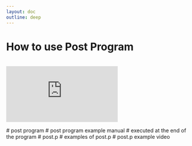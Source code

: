```yaml
---
layout: doc
outline: deep
---
```


# How to use Post Program

<br>

<iframe class="iframe-resources" src="https://rainbowco-my.sharepoint.com/:p:/g/personal/hyoin_rainbow-robotics_com/EV32IzsruqRKgXx70VBepmABBTcs9-lXEd5awFUVhzHEdw?e=qIujKm&amp;action=embedview&amp;wdbipreview=true&amp;wdAr=1.7777777777777777" frameborder="0"></iframe>

\# post program
\# post program example manual
\# executed at the end of the program
\# post.p
\# examples of post.p
\# post.p example video
